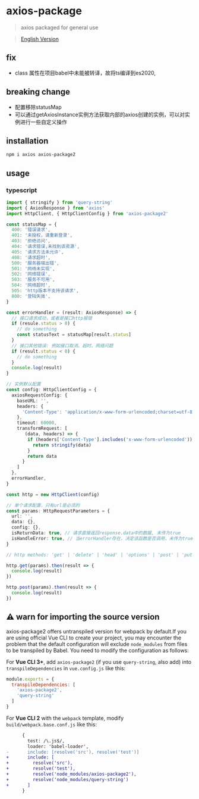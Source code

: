 # axios-package

> axios packaged for general use

> [English Version](./README.en.md)

## fix

- class 属性在项目babel中未能被转译，故将ts编译到es2020,


## breaking change

- 配置移除statusMap
- 可以通过getAxiosInstance实例方法获取内部的axios创建的实例，可以对实例进行一些自定义操作

## installation

```bash
npm i axios axios-package2
```

## usage

### typescript

```ts
import { stringify } from 'query-string'
import { AxiosResponse } from 'axios'
import HttpClient, { HttpClientConfig } from 'axios-package2'

const statusMap = {
  400: '错误请求',
  401: '未授权，请重新登录',
  403: '拒绝访问',
  404: '请求错误,未找到该资源',
  405: '请求方法未允许',
  408: '请求超时',
  500: '服务器端出错',
  501: '网络未实现',
  502: '网络错误',
  503: '服务不可用',
  504: '网络超时',
  505: 'http版本不支持该请求',
  800: '登陆失效',
}

const errorHandler = (result: AxiosResponse) => {
  // 接口请求成功，或者是接口http报错
  if (resule.status > 0) {
    // do something
    const statusText = statusMap[result.status]
  }
  // 接口其他错误: 例如接口取消、超时、网络问题
  if (result.status < 0) {
    // do something
  }
  console.log(result)
}

// 实例默认配置
const config: HttpClientConfig = {
  axiosRequestConfig: {
    baseURL: '',
    headers: {
      'Content-Type': 'application/x-www-form-urlencoded;charset=utf-8',
    },
    timeout: 60000,
    transformRequest: [
       (data, headers) => {
        if (headers['Content-Type'].includes('x-www-form-urlencoded')) {
          return stringify(data)
        }
        return data
      }
    ]
  },
  errorHandler,
}

const http = new HttpClient(config)

// 单个请求配置，只有url是必须的
const params: HttpRequestParameters = {
  url: '',
  data: {},
  config: {},
  isReturnData: true, // 请求直接返回response.data中的数据, 未传为true
  isHandleError: true, // 当errorHandler存在，决定该函数是否调用，未传为true
}

// http methods: 'get' | 'delete' | 'head' | 'options' | 'post' | 'put' | 'patch'

http.get(params).then(result => {
  console.log(result)
})

http.post(params).then(result => {
  console.log(result)
})

```

## ⚠ warn for importing the source version

axios-package2 offers untranspiled version for webpack by default.If you are using official Vue CLI to create your project, you may encounter the problem that the default configuration will exclude `node_modules` from files to be transpiled by Babel. You need to modify the configuration as follows:

For **Vue CLI 3+**, add `axios-package2` (if you use `query-string`, also add) into `transpileDependencies` in `vue.config.js` like this:

```js
module.exports = {
  transpileDependencies: [
    'axios-package2',
    'query-string'
  ]
}
```

For **Vue CLI 2** with the `webpack` template, modify `build/webpack.base.conf.js` like this:

```diff
      {
        test: /\.js$/,
        loader: 'babel-loader',
-       include: [resolve('src'), resolve('test')]
+       include: [
+         resolve('src'),
+         resolve('test'),
+         resolve('node_modules/axios-package2'),
+         resolve('node_modules/query-string')
+       ]
      }
```

